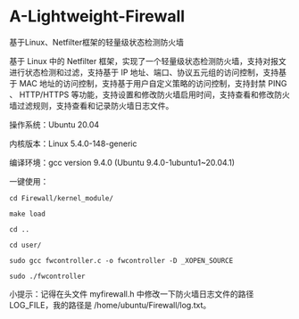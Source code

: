 # A-Lightweight-Firewall
基于Linux、Netfilter框架的轻量级状态检测防火墙

基于 Linux 中的 Netfilter 框架，实现了一个轻量级状态检测防火墙，支持对报文进行状态检测和过滤，支持基于 IP 地址、端口、协议五元组的访问控制，支持基于 MAC 地址的访问控制，支持基于用户自定义策略的访问控制，支持封禁 PING 、 HTTP/HTTPS 等功能，支持设置和修改防火墙启用时间，支持查看和修改防火墙过滤规则，支持查看和记录防火墙日志文件。

操作系统：Ubuntu 20.04

内核版本：Linux 5.4.0-148-generic

编译环境：gcc version 9.4.0 (Ubuntu 9.4.0-1ubuntu1~20.04.1)

一键使用：

    cd Firewall/kernel_module/
  
    make load
  
    cd ..
  
    cd user/
  
    sudo gcc fwcontroller.c -o fwcontroller -D _XOPEN_SOURCE
  
    sudo ./fwcontroller

小提示：记得在头文件 myfirewall.h 中修改一下防火墙日志文件的路径 LOG_FILE，我的路径是 /home/ubuntu/Firewall/log.txt。
